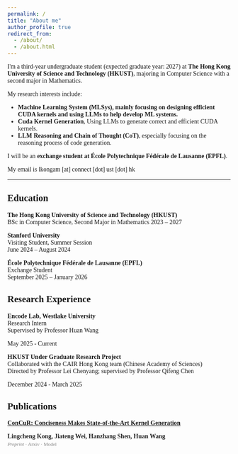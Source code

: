 ```yaml
---
permalink: /
title: "About me"
author_profile: true
redirect_from: 
  - /about/
  - /about.html
---
```



<style>
body {
  font-family: "Times New Roman", Times, serif;
}
</style>

I'm a third-year undergraduate student (expected graduate year: 2027) at **The Hong Kong University of Science and Technology (HKUST)**, majoring in Computer Science with a second major in Mathematics.

My research interests include:

- **Machine Learning System (MLSys), mainly focusing on designing efficient CUDA kernels and using LLMs to help develop ML systems.**
- **Cuda Kernel Generation**, Using LLMs to generate correct and efficient CUDA kernels.  
- **LLM Reasoning and Chain of Thought (CoT)**, especially focusing on the reasoning process of code generation.

I will be an **exchange student at École Polytechnique Fédérale de Lausanne (EPFL)**.

My email is lkongam [at] connect [dot] ust [dot] hk

---

## Education

**The Hong Kong University of Science and Technology (HKUST)**  
BSc in Computer Science, Second Major in Mathematics
2023 – 2027

**Stanford University**  
Visiting Student, Summer Session  
June 2024 – August 2024

**École Polytechnique Fédérale de Lausanne (EPFL)**  
Exchange Student  
September 2025 – January 2026


## Research Experience

**Encode Lab, Westlake University**  
Research Intern  
Supervised by Professor Huan Wang

May 2025 - Current

**HKUST Under Graduate Research Project**  
Collaborated with the CAIR Hong Kong team (Chinese Academy of Sciences)  
Directed by Professor Lei Chenyang; supervised by Professor Qifeng Chen

December 2024 - March 2025

## Publications
[**ConCuR: Conciseness Makes State-of-the-Art Kernel Generation**](https://lkongam.github.io/ConCuR/)

<p style="font-weight:600; color:#222; font-size:1em; margin:0.2em 0 0.2em 0;">
Lingcheng Kong, Jiateng Wei, Hanzhang Shen, Huan Wang
</p>

<p style="font-size:0.8em; color:gray; margin:0; line-height:1.1;">
<i>Preprint</i> · 
<a href="https://arxiv.org/pdf/2510.07356" style="color:gray; text-decoration:none;">Arxiv</a> · 
<a href="https://huggingface.co/lkongam/KernelCoder" style="color:gray; text-decoration:none;">Model</a>
</p>

